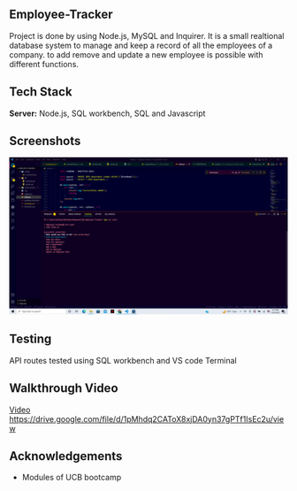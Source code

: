 ## Employee-Tracker
Project is done by using Node.js, MySQL and Inquirer. It is a small realtional database system to manage and keep a record of all the employees of a company. to add remove and update a new employee is possible with different functions.

## Tech Stack

**Server:** Node.js, SQL workbench, SQL and Javascript


## Screenshots

![App Screenshot](https://raw.githubusercontent.com/Sufiyan11919/Employee-Tracker/main/Screenshots/Screenshot%20(222).png)



## Testing
API routes tested using SQL workbench and VS code Terminal

## Walkthrough Video
[Video](https://drive.google.com/file/d/1pMhdq2CAToX8xjDA0yn37gPTf1IsEc2u/view) https://drive.google.com/file/d/1pMhdq2CAToX8xjDA0yn37gPTf1IsEc2u/view


## Acknowledgements
- Modules of UCB bootcamp
